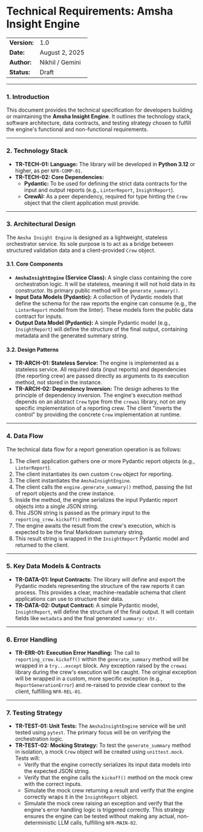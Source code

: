 # Technical Requirements: Amsha Insight Engine

| | |
| :--- | :--- |
| **Version:** | 1.0 |
| **Date:** | August 2, 2025 |
| **Author:** | Nikhil / Gemini |
| **Status:** | Draft |

-----

### 1. Introduction

This document provides the technical specification for developers building or maintaining the **Amsha Insight Engine**. It outlines the technology stack, software architecture, data contracts, and testing strategy chosen to fulfill the engine's functional and non-functional requirements.

-----

### 2. Technology Stack

-   **TR-TECH-01: Language:** The library will be developed in **Python 3.12** or higher, as per `NFR-COMP-01`.
-   **TR-TECH-02: Core Dependencies:**
    * **Pydantic:** To be used for defining the strict data contracts for the input and output reports (e.g., `LinterReport`, `InsightReport`).
    * **CrewAI:** As a peer dependency, required for type hinting the `Crew` object that the client application must provide.

-----

### 3. Architectural Design

The `Amsha Insight Engine` is designed as a lightweight, stateless orchestrator service. Its sole purpose is to act as a bridge between structured validation data and a client-provided `Crew` object.

#### 3.1. Core Components

-   **`AmshaInsightEngine` (Service Class):** A single class containing the core orchestration logic. It will be stateless, meaning it will not hold data in its constructor. Its primary public method will be `generate_summary()`.
-   **Input Data Models (Pydantic):** A collection of Pydantic models that define the schema for the raw reports the engine can consume (e.g., the `LinterReport` model from the linter). These models form the public data contract for inputs.
-   **Output Data Model (Pydantic):** A simple Pydantic model (e.g., `InsightReport`) will define the structure of the final output, containing metadata and the generated summary string.

#### 3.2. Design Patterns

-   **TR-ARCH-01: Stateless Service:** The engine is implemented as a stateless service. All required data (input reports) and dependencies (the reporting crew) are passed directly as arguments to its execution method, not stored in the instance.
-   **TR-ARCH-02: Dependency Inversion:** The design adheres to the principle of dependency inversion. The engine's execution method depends on an abstract `Crew` type from the `crewai` library, not on any specific implementation of a reporting crew. The client "inverts the control" by providing the concrete `Crew` implementation at runtime.

-----

### 4. Data Flow

The technical data flow for a report generation operation is as follows:
1.  The client application gathers one or more Pydantic report objects (e.g., `LinterReport`).
2.  The client instantiates its own custom `Crew` object for reporting.
3.  The client instantiates the `AmshaInsightEngine`.
4.  The client calls the `engine.generate_summary()` method, passing the list of report objects and the crew instance.
5.  Inside the method, the engine serializes the input Pydantic report objects into a single JSON string.
6.  This JSON string is passed as the primary input to the `reporting_crew.kickoff()` method.
7.  The engine awaits the result from the crew's execution, which is expected to be the final Markdown summary string.
8.  This result string is wrapped in the `InsightReport` Pydantic model and returned to the client.

-----

### 5. Key Data Models & Contracts

-   **TR-DATA-01: Input Contracts:** The library will define and export the Pydantic models representing the structure of the raw reports it can process. This provides a clear, machine-readable schema that client applications can use to structure their data.
-   **TR-DATA-02: Output Contract:** A simple Pydantic model, `InsightReport`, will define the structure of the final output. It will contain fields like `metadata` and the final generated `summary: str`.

-----

### 6. Error Handling

-   **TR-ERR-01: Execution Error Handling:** The call to `reporting_crew.kickoff()` within the `generate_summary` method will be wrapped in a `try...except` block. Any exception raised by the `crewai` library during the crew's execution will be caught. The original exception will be wrapped in a custom, more specific exception (e.g., `ReportGenerationError`) and re-raised to provide clear context to the client, fulfilling `NFR-REL-01`.

-----

### 7. Testing Strategy

-   **TR-TEST-01: Unit Tests:** The `AmshaInsightEngine` service will be unit tested using `pytest`. The primary focus will be on verifying the orchestration logic.
-   **TR-TEST-02: Mocking Strategy:** To test the `generate_summary` method in isolation, a mock `Crew` object will be created using `unittest.mock`. Tests will:
    * Verify that the engine correctly serializes its input data models into the expected JSON string.
    * Verify that the engine calls the `kickoff()` method on the mock crew with the correct inputs.
    * Simulate the mock crew returning a result and verify that the engine correctly wraps it in the `InsightReport` object.
    * Simulate the mock crew raising an exception and verify that the engine's error handling logic is triggered correctly.
This strategy ensures the engine can be tested without making any actual, non-deterministic LLM calls, fulfilling `NFR-MAIN-02`.